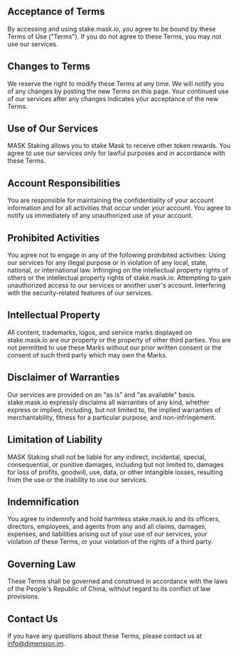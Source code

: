 ## Acceptance of Terms

By accessing and using stake.mask.io, you agree to be bound by these Terms of Use ("Terms"). If you do not agree to these Terms, you may not use our services.

## Changes to Terms

We reserve the right to modify these Terms at any time. We will notify you of any changes by posting the new Terms on this page. Your continued use of our services after any changes indicates your acceptance of the new Terms.

## Use of Our Services

MASK Staking allows you to stake Mask to receive other token rewards. You agree to use our services only for lawful purposes and in accordance with these Terms.

## Account Responsibilities

You are responsible for maintaining the confidentiality of your account information and for all activities that occur under your account.
You agree to notify us immediately of any unauthorized use of your account.

## Prohibited Activities

You agree not to engage in any of the following prohibited activities:
Using our services for any illegal purpose or in violation of any local, state, national, or international law.
Infringing on the intellectual property rights of others or the intellectual property rights of stake.mask.io.
Attempting to gain unauthorized access to our services or another user's account.
Interfering with the security-related features of our services.

## Intellectual Property

All content, trademarks, logos, and service marks displayed on stake.mask.io are our property or the property of other third parties. You are not permitted to use these Marks without our prior written consent or the consent of such third party which may own the Marks.

## Disclaimer of Warranties

Our services are provided on an "as is" and "as available" basis. stake.mask.io expressly disclaims all warranties of any kind, whether express or implied, including, but not limited to, the implied warranties of merchantability, fitness for a particular purpose, and non-infringement.

## Limitation of Liability

MASK Staking shall not be liable for any indirect, incidental, special, consequential, or punitive damages, including but not limited to, damages for loss of profits, goodwill, use, data, or other intangible losses, resulting from the use or the inability to use our services.

## Indemnification

You agree to indemnify and hold harmless stake.mask.io and its officers, directors, employees, and agents from any and all claims, damages, expenses, and liabilities arising out of your use of our services, your violation of these Terms, or your violation of the rights of a third party.

## Governing Law

These Terms shall be governed and construed in accordance with the laws of the People's Republic of China, without regard to its conflict of law provisions.

## Contact Us

If you have any questions about these Terms, please contact us at [info@dimension.im](mailto:info@dimension.im).